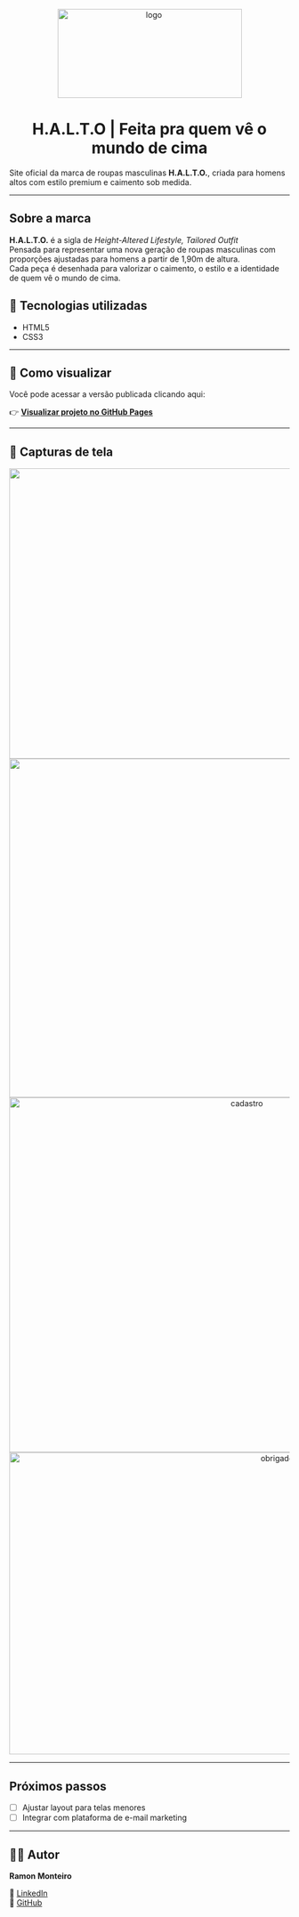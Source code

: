 <p align="center">
<img width="331" height="160" alt="logo" src="https://github.com/user-attachments/assets/ddd0e3be-9240-45e3-b98e-0e360baddfcb" alt="Banner do projeto">
</p>

<h1 align="center">H.A.L.T.O | Feita pra quem vê o mundo de cima</h1>

Site oficial da marca de roupas masculinas **H.A.L.T.O.**, criada para homens altos com estilo premium e caimento sob medida.

---

## Sobre a marca

**H.A.L.T.O.** é a sigla de _Height-Altered Lifestyle, Tailored Outfit_  
Pensada para representar uma nova geração de roupas masculinas com proporções ajustadas para homens a partir de 1,90m de altura.  
Cada peça é desenhada para valorizar o caimento, o estilo e a identidade de quem vê o mundo de cima.


## 🔧 Tecnologias utilizadas

- HTML5  
- CSS3

---

## 🚀 Como visualizar

Você pode acessar a versão publicada clicando aqui:

👉 [**Visualizar projeto no GitHub Pages**](https://monramonteiro.github.io/halto-site/)

---

## 📸 Capturas de tela

<p align="center">
 <img width="1256" height="522" alt="cabeçalho" src="https://github.com/user-attachments/assets/fe384e31-e444-4a18-b157-2e20ae8ce32a" />
 <img width="1040" height="609" alt="main" src="https://github.com/user-attachments/assets/1c671b1b-a834-40c4-b31c-2f5d5b49be5e" />
 <img width="838" height="638" alt="cadastro" src="https://github.com/user-attachments/assets/a9411141-7a6e-4c5a-b030-a12a9836646a" />
 <img width="947" height="543" alt="obrigado" src="https://github.com/user-attachments/assets/1a08cc43-2bea-4547-a166-45b5d1bb7996" />
</p>

---

## Próximos passos

- [ ] Ajustar layout para telas menores
- [ ] Integrar com plataforma de e-mail marketing

---

## 👨‍💻 Autor

**Ramon Monteiro**  

🔗 [LinkedIn](https://www.linkedin.com/in/ramon-monteiro-1777a6334?utm_source=share&utm_campaign=share_via&utm_content=profile&utm_medium=ios_app)  
🐙 [GitHub](https://github.com/Monramonteiro/)
